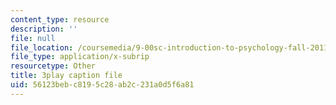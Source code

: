 ```yaml
---
content_type: resource
description: ''
file: null
file_location: /coursemedia/9-00sc-introduction-to-psychology-fall-2011/56123bebc8195c28ab2c231a0d5f6a81_SjjGiqf96rI.vtt
file_type: application/x-subrip
resourcetype: Other
title: 3play caption file
uid: 56123beb-c819-5c28-ab2c-231a0d5f6a81
---
```

